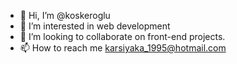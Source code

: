 - 👋 Hi, I’m @koskeroglu
- 👀 I’m interested in web development
- 💞️ I’m looking to collaborate on front-end projects.
- 📫 How to reach me karsiyaka_1995@hotmail.com

<!---
koskeroglu/koskeroglu is a ✨ special ✨ repository because its `README.md` (this file) appears on your GitHub profile.
You can click the Preview link to take a look at your changes.
--->

